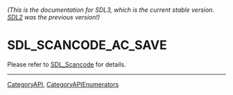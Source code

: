 ###### (This is the documentation for SDL3, which is the current stable version. [SDL2](https://wiki.libsdl.org/SDL2/) was the previous version!)
# SDL_SCANCODE_AC_SAVE

Please refer to [SDL_Scancode](SDL_Scancode) for details.

----
[CategoryAPI](CategoryAPI), [CategoryAPIEnumerators](CategoryAPIEnumerators)


